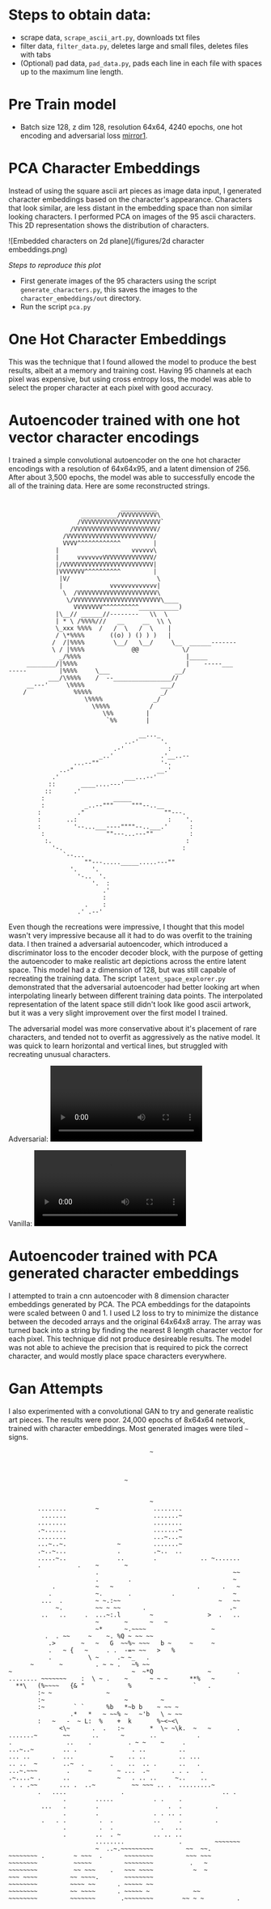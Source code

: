 # Steps to obtain data:
* scrape data, `scrape_ascii_art.py`, downloads txt files
* filter data, `filter_data.py`, deletes large and small files, deletes files with tabs
* (Optional) pad data, `pad_data.py`, pads each line in each file with spaces up to the maximum line length.

# Pre Train model
* Batch size 128, z dim 128, resolution 64x64, 4240 epochs, one hot encoding and adversarial loss [mirror1](https://adamcolton.info/publicfiles/adversarial_autoenc.tar.gz).


# PCA Character Embeddings
Instead of using the square ascii art pieces as image data input, I generated character embeddings based on the character's appearance. Characters that look similar, are less distant in the embedding space than non similar looking characters. I performed PCA on images of the 95 ascii characters. This 2D representation shows the distribution of characters.

![Embedded characters on 2d plane](/figures/2d character embeddings.png)

*Steps to reproduce this plot*
* First generate images of the 95 characters using the script `generate_characters.py`, this saves the images to the `character_embeddings/out` directory.
* Run the script `pca.py`

# One Hot Character Embeddings
This was the technique that I found allowed the model to produce the best results, albeit at a memory and training cost. Having 95 channels at each pixel was expensive, but using cross entropy loss, the model was able to select the proper character at each pixel with good accuracy.

# Autoencoder trained with one hot vector character encodings
I trained a simple convolutional autoencoder on the one hot character encodings with a resolution of 64x64x95, and a latent dimension of 256. After about 3,500 epochs, the model was able to successfully encode the all of the training data. Here are some reconstructed strings. 

```

                               __________
                    __________/VVVVVVVVVV\
                   /VVVVVVVVVVVVVVVVVVVVVV`
                 /VVVVVVVVVVVVVVVVVVVVVVV/
               /VVVVVVVVVVVVVVVVVVVVVVVV/
               VVVV^^^^^^^^^^^^         |
             |                    vvvvvv\
             |     vvvvvvvVVVVVVVVVVVVVV/
             |/VVVVVVVVVVVVVVVVVVVVVVVVV|
             |VVVVVVV^^^^^^^^^^         |
              |V/                        \
              |             vvvvvvvvvvvvv|
               \  /VVVVVVVVVVVVVVVVVVVVVV\
                \/VVVVVVVVVVVVVVVVVVVVVVVV\____
                  VVVVVVVV^^^^^^^^^^___________)
             |\__// ______//--------   \\  \
             | * \ /%%%%///   __     __  \\ \
             \_xxx %%%%  /   /  \   /  \    |
             / \*%%%%       ((o) ) () ) )   |
            /  /|%%%%        \__/   \__/     \__  ______-------
            \ / |%%%%             @@            \/
              _/%%%%                             |_____
     ________/|%%%%                              |    -----___
-----         |%%%%     \___                  __/
           ___/\%%%%    /  --________________//
     __---'     \%%%%                     ___/
    /             %%%%%                   _/
                     \%%%%              _/
                       \%%%%           /
                          \%%         |
                           `%%        |
```

```
                                    __..._
                                ..-'      '.
                             .-'            :
                         _..'             .'__..--
                  ...--""                 '-.
              ..-"                       __.'
            .'                  ___...--'
           ::       ____....---'
          ::      .'
         :                   _____
         :           _..--"""     """--..__
        :          ."                      ""---.
        :       ..:                         :    '.
        :         '--...___----""""--..___.'      :
         :                 ""---...---""          :
          :.                                     :
            '-.                                 :
               `--...
                     ""---....._____.....---""
                 '.    '.
                   '-..  '.
                       '.  :
                          .'
                          :
                     .    :
                   .' .--'

```

Even though the recreations were impressive, I thought that this model wasn't very impressive because all it had to do was overfit to the training data. I then trained a adversarial autoencoder, which introduced a discriminator loss to the encoder decoder block, with the purpose of getting the autoencoder to make realistic art depictions across the entire latent space. This model had a z dimension of 128, but was still capable of recreating the training data. The script `latent_space_explorer.py` demonstrated that the adversarial autoencoder had better looking art when interpolating linearly between different training data points. The interpolated representation of the latent space still didn't look like good ascii artwork, but it was a very slight improvement over the first model I trained.

The adversarial model was more conservative about it's placement of rare characters, and tended not to overfit as aggressively as the native model. It was quick to learn horizontal and vertical lines, but struggled with recreating unusual characters.

Adversarial:
<video src="https://user-images.githubusercontent.com/72479734/168706861-b28ccb87-b2a7-44f3-8c6b-a28f94e6ad94.mp4" controls="controls" style="max-width: 730px;">

</video>

Vanilla:
<video src="https://user-images.githubusercontent.com/72479734/168706873-18fe8c5b-b162-4647-b310-662a46fa318b.mp4" controls="controls" style="max-width: 730px;">
</video>

# Autoencoder trained with PCA generated character embeddings

I attempted to train a cnn autoencoder with 8 dimension character embeddings generated by PCA. The PCA embeddings for the datapoints were scaled between 0 and 1. I used L2 loss to try to minimize the distance between the decoded arrays and the original 64x64x8 array. The array was turned back into a string by finding the nearest 8 length character vector for each pixel. This technique did not produce desireable results. The model was not able to achieve the precision that is required to pick the correct character, and would mostly place space characters everywhere.

# Gan Attempts

I also experimented with a convolutional GAN to try and generate realistic art pieces. The results were poor. 24,000 epochs of 8x64x64 network, trained with character embeddings. Most generated images were tiled `~` signs.

```
                                       ~                        
                                                                
                                                                
                                                                
                                ~                               
                                                                
                                                                
                                       ~                        
        ........        ~               ........                
         .......                        .......~                
        ........                        ........                
        .~......                        .......~                
        ........                        ...~...~                
        ...~..~.              ~         .......~                
        .~..~...              .         .~..  ..                
        .....~..              ..        .            .. ~.......
        .          .    ~       ~                               
                        .                                     ~~
                        .        .                            ~ 
            .           ~   ~                       .      .   ~
           .            ~.       .           .                ~ 
         ...  .         ~ ~.:~~                           ~   ~~
             ~.         ~~ ~ ~~      .                       .~ 
         ..   ..     .  ...~:.l        ~               >  .   ..
                        ~       ~      ~   ~                    
                        ~*      ~.~~~~                  ~       
          .  . ~~     ~    ~. %Q ~ ~~ ~~                        
           .>       ~   ~   G  ~~%~ ~~~   b ~     ~     ~       
           .   ~ {   ~     . .  -=~ ~~   >   %                  
           .          \ ~     .~ ~_   .                         
      ~       ~         . ~ ~ .   ~% ~~                         
~                                 ~  ~*Q               ~       .
........ ~~~~~~~    :  \ ~ .    ~      ~ ~ ~      **%   ~       
  **\   (%~~~~   {& "            %                 `   .        
        :~ ~               ~                                    
        :~                      ~         ~                     
        :~        ` `      %b   *~b b    ~ ~~ ~                 
                 .*   *   ~ ~~% ~   ~'b   \ ~ ~~                
        :   ~   -  ~ L:  %    +  k       %~<~<\                 
              <\~      .  .   :~       *  \~ ~\k.  ~   ~       .
.......~       ~~      ..      ~       ..           .           
.               ..    .          . ~ ~    ~     .               
...~..~        .. .               . ..         ..               
... ..      .  ...          ~    .. ..         .. ...           
.. ..  ~       ..~  .       .    ..  .. .      ..   .           
...~.~~~        .     ~       ~ ...  .~      . . .   .          
.~....~ .      ..             ~   . .. ..     ~..    ..         
 . . .~~      ... .  ..~          ~~ ~~~ .. .  .........~       
        .   ....               .                           .. . 
               .        .....           . .    .                
         ...   .        .                   .  .         .      
               .        .               . . .. .                
         .   . .         .  .           ..     .         .      
               .         .  .             .   ..                
               .        ..  . ~         .. .. ..                
                        ........               .         ~~~~~~~
                        ~  ..~.~~~~~~~~~         ~~  ~~.        
~~~~~~~~ .        ~ ~~~  .      ~~~~~~~~         ~~~ ~~~        
~~~~~~~~          ~~~~~         ~~~~~~~~          .   ~         
~~~~~~~~          ~~ ~~~    .   ~~~ ~~~~           ~  ~         
~~~ ~~~~         ~~ ~~~~.       ~~~~~~~~                        
~~~~~~~~         ~~~~ ~~      . ~~~~~ ~~                        
~~~~~~~~         ~~ ~~~~      . ~~~~~ ~            ~~           
~~~~~~~~         ~~~~~~~       .~~~~~~~~        ~~ ~ ~         .
```

